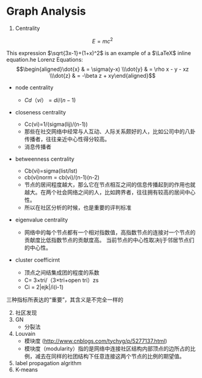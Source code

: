 # Graph Analysis


1. Centrality

$$E = mc^2$$

This expression 
$\sqrt{3x-1}+(1+x)^2$ is an example of a $\LaTeX$ inline equation.he Lorenz Equations:
$$\begin{aligned}\dot{x} & = \sigma(y-x) \\\dot{y} & = \rho x - y - xz \\\dot{z} & = -\beta z + xy\end{aligned}$$

+ node centrality
	* $Cd（vi）=di/(n-1)$
+ closeness centrality
	* Cc(vi)=1/(sigma(lij)/(n-1))
	* 那些在社交网络中经常与人互动、人际关系颇好的人，比如公司中的八卦传播者，往往亲近中心性得分较高。
	* 消息传播者
+ betweenness centrality
	* Cb(vi)=sigma(list/lst)
	* cb(vi)norm = cb(vi)/(n-1)(n-2)
	* 节点的居间程度越大，那么它在节点相互之间的信息传播起到的作用也就越大。在两个社会网络之间的人，比如跨界者，往往拥有较高的居间中心性。
	* 所以在社区分析的时候，也是重要的评判标准

+ eigenvalue centrality
	* 网络中的每个节点都有一个相对指数值，高指数节点的连接对一个节点的贡献度比低指数节点的贡献度高。
当前节点的中心性取决lj于邻居节点们的中心性。

+ cluster coefficirnt
	*  顶点之间结集成团的程度的系数
	*  C= 3×tri/（3×tri+open tri）zs
	*  Ci = 2|ejk|/i(i-1)

三种指标所表达的“重要”，其含义是不完全一样的

2. 社区发现
2. GN
	* 分裂法
3. Louvain
	* 模块度 (http://www.cnblogs.com/tychyg/p/5277137.html)
	* 模块度（modularity）指的是网络中连接社区结构内部顶点的边所占的比例，减去在同样的社团结构下任意连接这两个节点的比例的期望值。
4. label propagation algrithm
5. K-means
